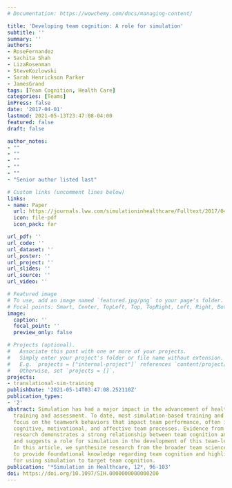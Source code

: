 ```yaml
---
# Documentation: https://wowchemy.com/docs/managing-content/

title: 'Developing team cognition: A role for simulation'
subtitle: ''
summary: ''
authors:
- RoseFernandez
- Sachita Shah
- LizaRosenman
- SteveKozlowski
- Sarah Henrickson Parker
- JamesGrand
tags: [Team Cognition, Health Care]
categories: [Teams]
inPress: false
date: '2017-04-01'
lastmod: 2021-05-13T23:47:08-04:00
featured: false
draft: false

author_notes:
- ""
- ""
- ""
- ""
- ""
- "Senior author listed last"

# Custom links (uncomment lines below)
links:
- name: Paper
  url: https://journals.lww.com/simulationinhealthcare/Fulltext/2017/04000/Developing_Team_Cognition__A_Role_for_Simulation.6.aspx
  icon: file-pdf
  icon_pack: far

url_pdf: ''
url_code: ''
url_dataset: ''
url_poster: ''
url_project: ''
url_slides: ''
url_source: ''
url_video: ''

# Featured image
# To use, add an image named `featured.jpg/png` to your page's folder.
# Focal points: Smart, Center, TopLeft, Top, TopRight, Left, Right, BottomLeft, Bottom, BottomRight.
image:
  caption: ''
  focal_point: ''
  preview_only: false

# Projects (optional).
#   Associate this post with one or more of your projects.
#   Simply enter your project's folder or file name without extension.
#   E.g. `projects = ["internal-project"]` references `content/project/deep-learning/index.md`.
#   Otherwise, set `projects = []`.
projects:
- translational-sim-training
publishDate: '2021-05-14T03:47:08.252110Z'
publication_types:
- '2'
abstract: Simulation has had a major impact in the advancement of healthcare team
  training and assessment. To date, most simulation-based training and assessments
  focus on the teamwork behaviors that impact team performance, often ignoring critical
  cognitive, motivational, and affective team processes. Evidence from team science
  research demonstrates a strong relationship between team cognition and team performance
  and suggests a role for simulation in the development of this team-level construct.
  In this article, we synthesize research from the broader team science literature
  to provide foundational knowledge regarding team cognition and highlight best practices
  for using simulation to target team cognition.
publication: '*Simulation in Healthcare, 12*, 96-103'
doi: https://doi.org/10.1097/SIH.0000000000000200
---
```

